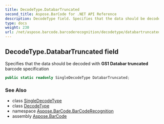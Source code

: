 ```yaml
---
title: DecodeType.DatabarTruncated
second_title: Aspose.BarCode for .NET API Reference
description: DecodeType field. Specifies that the data should be decoded with GS1 Databar truncated barcode specification
type: docs
weight: 230
url: /net/aspose.barcode.barcoderecognition/decodetype/databartruncated/
---
```

## DecodeType.DatabarTruncated field

Specifies that the data should be decoded with **GS1 Databar truncated** barcode specification

```csharp
public static readonly SingleDecodeType DatabarTruncated;
```

### See Also

* class [SingleDecodeType](../../singledecodetype/)
* class [DecodeType](../)
* namespace [Aspose.BarCode.BarCodeRecognition](../../../aspose.barcode.barcoderecognition/)
* assembly [Aspose.BarCode](../../../)



